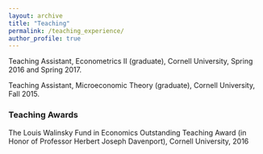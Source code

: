```yaml
---
layout: archive
title: "Teaching"
permalink: /teaching_experience/
author_profile: true
---
```


Teaching Assistant, Econometrics II (graduate), Cornell University, Spring 2016 and Spring 2017.

Teaching Assistant, Microeconomic Theory (graduate), Cornell University, Fall 2015.

### Teaching Awards

The Louis Walinsky Fund in Economics Outstanding Teaching Award (in Honor of Professor Herbert Joseph Davenport), Cornell University, 2016
